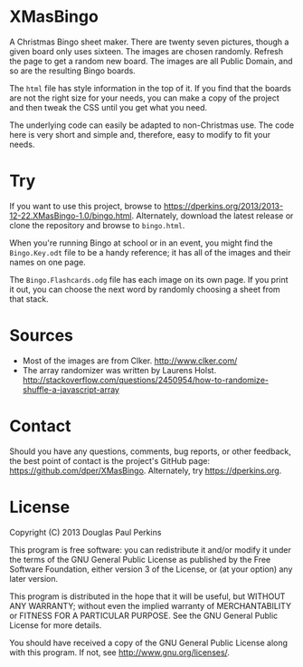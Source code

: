 XMasBingo
=========

A Christmas Bingo sheet maker.  There are twenty seven pictures, though a given board only uses sixteen.  The images are chosen randomly.  Refresh the page to get a random new board.  The images are all Public Domain, and so are the resulting Bingo boards.

The `html` file has style information in the top of it.  If you find that the boards are not the right size for your needs, you can make a copy of the project and then tweak the CSS until you get what you need.

The underlying code can easily be adapted to non-Christmas use.  The code here is very short and simple and, therefore, easy to modify to fit your needs.

Try
===
If you want to use this project, browse to <https://dperkins.org/2013/2013-12-22.XMasBingo-1.0/bingo.html>.  Alternately, download the latest release or clone the repository and browse to `bingo.html`.

When you're running Bingo at school or in an event, you might find the `Bingo.Key.odt` file to be a handy reference; it has all of the images and their names on one page.

The `Bingo.Flashcards.odg` file has each image on its own page.  If you print it out, you can choose the next word by randomly choosing a sheet from that stack.

Sources
=======
* Most of the images are from Clker. <http://www.clker.com/>
* The array randomizer was written by Laurens Holst. <http://stackoverflow.com/questions/2450954/how-to-randomize-shuffle-a-javascript-array>

Contact
=======
Should you have any questions, comments, bug reports, or other feedback, the best point of contact is the project's GitHub page: <https://github.com/dper/XMasBingo>.  Alternately, try <https://dperkins.org>.

License
=======
Copyright (C) 2013 Douglas Paul Perkins

This program is free software: you can redistribute it and/or modify it under the terms of the GNU General Public License as published by the Free Software Foundation, either version 3 of the License, or (at your option) any later version.

This program is distributed in the hope that it will be useful, but WITHOUT ANY WARRANTY; without even the implied warranty of MERCHANTABILITY or FITNESS FOR A PARTICULAR PURPOSE. See the GNU General Public License for more details.

You should have received a copy of the GNU General Public License along with this program. If not, see <http://www.gnu.org/licenses/>.
